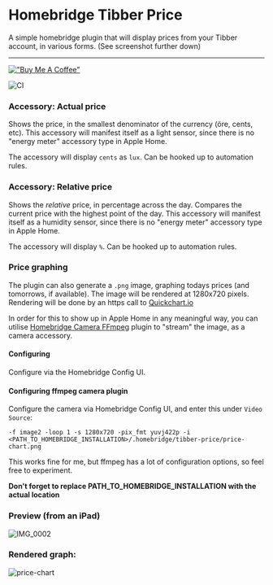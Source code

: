 # Homebridge Tibber Price

A simple homebridge plugin that will display prices from your Tibber account, in various forms. (See screenshot further down)


<hr>

[!["Buy Me A Coffee"](https://www.buymeacoffee.com/assets/img/custom_images/orange_img.png)](https://www.buymeacoffee.com/robinj)

![CI](https://github.com/robinjhector/homebridge-tibber-price/actions/workflows/build.yml/badge.svg?branch=master)

### Accessory: Actual price
Shows the price, in the smallest denominator of the currency (öre, cents, etc).
This accessory will manifest itself as a light sensor, since there is no "energy meter" accessory type in Apple Home. 

The accessory will display `cents` as `lux`. Can be hooked up to automation rules.

### Accessory: Relative price
Shows the _relative_ price, in percentage across the day. Compares the current price with the highest point of the day.
This accessory will manifest itself as a humidity sensor, since there is no "energy meter" accessory type in Apple Home.

The accessory will display `%`. Can be hooked up to automation rules.


### Price graphing
The plugin can also generate a `.png` image, graphing todays prices (and tomorrows, if available).
The image will be rendered at 1280x720 pixels. Rendering will be done by an https call to [Quickchart.io](https://quickchart.io/)

In order for this to show up in Apple Home in any meaningful way, you can utilise [Homebridge Camera FFmpeg](https://github.com/Sunoo/homebridge-camera-ffmpeg) plugin to "stream" the image, as a camera accessory.


#### Configuring
Configure via the Homebridge Config UI.

#### Configuring ffmpeg camera plugin
Configure the camera via Homebridge Config UI, and enter this under `Video Source`:
```
-f image2 -loop 1 -s 1280x720 -pix_fmt yuvj422p -i <PATH_TO_HOMEBRIDGE_INSTALLATION>/.homebridge/tibber-price/price-chart.png
```

This works fine for me, but ffmpeg has a lot of configuration options, so feel free to experiment.

**Don't forget to replace PATH_TO_HOMEBRIDGE_INSTALLATION with the actual location**

### Preview (from an iPad)

![IMG_0002](https://user-images.githubusercontent.com/28866344/192147509-71492bf2-649a-4806-b2b9-978d67f48f7f.PNG)

### Rendered graph:

![price-chart](https://user-images.githubusercontent.com/28866344/192149351-403b56e5-afa8-41e2-bccc-670946bcd290.png)

